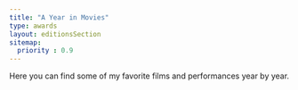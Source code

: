 ```yaml
---
title: "A Year in Movies"
type: awards
layout: editionsSection
sitemap:
  priority : 0.9
---
```

Here you can find some of my favorite films and performances year by year.